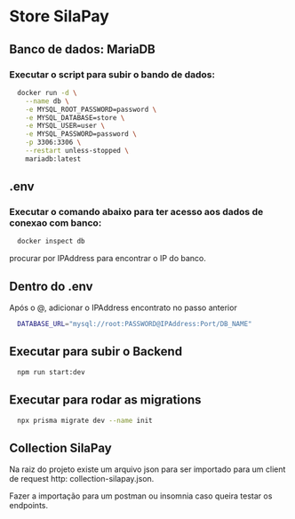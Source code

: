 # Store SilaPay

## Banco de dados: MariaDB

### Executar o script para subir o bando de dados:

```sh
  docker run -d \
    --name db \
    -e MYSQL_ROOT_PASSWORD=password \
    -e MYSQL_DATABASE=store \
    -e MYSQL_USER=user \
    -e MYSQL_PASSWORD=password \
    -p 3306:3306 \
    --restart unless-stopped \
    mariadb:latest
```

## .env

### Executar o comando abaixo para ter acesso aos dados de conexao com banco:

```sh
  docker inspect db
```

procurar por IPAddress para encontrar o IP do banco.

## Dentro do .env

Após o @, adicionar o IPAddress encontrato no passo anterior


```sh
  DATABASE_URL="mysql://root:PASSWORD@IPAddress:Port/DB_NAME"
```

## Executar para subir o Backend

```sh
  npm run start:dev
```


## Executar para rodar as migrations

```sh
  npx prisma migrate dev --name init
```

## Collection SilaPay

Na raiz do projeto existe um arquivo json para ser importado para um client de request
http: collection-silapay.json. 

Fazer a importação para um postman ou insomnia caso queira testar os endpoints.



